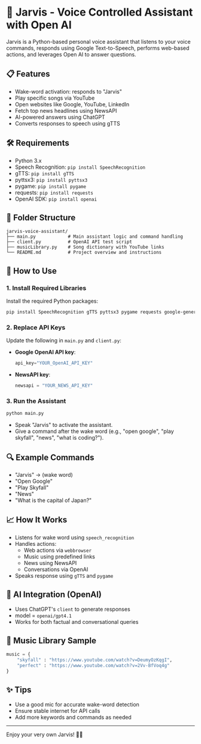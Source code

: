 # 🧠 Jarvis - Voice Controlled Assistant with Open AI

Jarvis is a Python-based personal voice assistant that listens to your voice commands, responds using Google Text-to-Speech, performs web-based actions, and leverages Open AI to answer questions.

## 📋 Features

* Wake-word activation: responds to "Jarvis"
* Play specific songs via YouTube
* Open websites like Google, YouTube, LinkedIn
* Fetch top news headlines using NewsAPI
* AI-powered answers using ChatGPT
* Converts responses to speech using gTTS

## 🛠 Requirements

* Python 3.x
* Speech Recognition: `pip install SpeechRecognition`
* gTTS: `pip install gTTS`
* pyttsx3: `pip install pyttsx3`
* pygame: `pip install pygame`
* requests: `pip install requests`
* OpenAI SDK: `pip install openai`

## 📁 Folder Structure

```
jarvis-voice-assistant/
├── main.py            # Main assistant logic and command handling
├── client.py          # OpenAI API test script
├── musicLibrary.py    # Song dictionary with YouTube links
└── README.md          # Project overview and instructions
```

## 🚀 How to Use

### 1. Install Required Libraries

Install the required Python packages:

```bash
pip install SpeechRecognition gTTS pyttsx3 pygame requests google-generativeai
```

### 2. Replace API Keys

Update the following in `main.py` and `client.py`:

- **Google OpenAI API key**:
  ```python
  api_key="YOUR_OpenAI_API_KEY"
  ```

- **NewsAPI key**:
  ```python
  newsapi = "YOUR_NEWS_API_KEY"
  ```

### 3. Run the Assistant

```bash
python main.py
```

* Speak "Jarvis" to activate the assistant.
* Give a command after the wake word (e.g., "open google", "play skyfall", "news", "what is coding?").

## 🔍 Example Commands

* "Jarvis" → (wake word)
* "Open Google"
* "Play Skyfall"
* "News"
* "What is the capital of Japan?"

## 📈 How It Works

* Listens for wake word using `speech_recognition`
* Handles actions:
  - Web actions via `webbrowser`
  - Music using predefined links
  - News using NewsAPI
  - Conversations via OpenAI
* Speaks response using `gTTS` and `pygame`

## 🧠 AI Integration (OpenAI)

* Uses ChatGPT's `client` to generate responses
* model = `openai/gpt4.1`
* Works for both factual and conversational queries

## 🎵 Music Library Sample

```python
music = {
    "skyfall" : "https://www.youtube.com/watch?v=DeumyOzKqgI",
    "perfect" : "https://www.youtube.com/watch?v=2Vv-BfVoq4g"
}
```

## ✨ Tips

* Use a good mic for accurate wake-word detection
* Ensure stable internet for API calls
* Add more keywords and commands as needed

---

Enjoy your very own Jarvis! 🤖🎤
